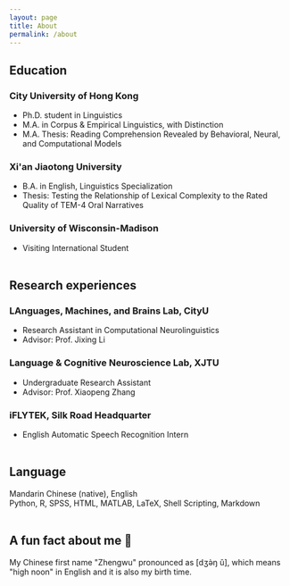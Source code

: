 ```yaml
---
layout: page
title: About
permalink: /about
---
```


## Education
### City University of Hong Kong
- Ph.D. student in Linguistics
- M.A. in Corpus & Empirical Linguistics, with Distinction
- M.A. Thesis: Reading Comprehension Revealed by Behavioral, Neural, and Computational Models

### Xi'an Jiaotong University
-  B.A. in English, Linguistics Specialization
-  Thesis: Testing the Relationship of Lexical Complexity to the Rated Quality of TEM-4 Oral Narratives

### University of Wisconsin-Madison
- Visiting International Student
<br><br>

## Research experiences
### LAnguages, Machines, and Brains Lab, CityU
-  Research Assistant in Computational Neurolinguistics
- Advisor: Prof. Jixing Li

### Language & Cognitive Neuroscience Lab, XJTU
-  Undergraduate Research Assistant
- Advisor: Prof. Xiaopeng Zhang

### iFLYTEK, Silk Road Headquarter
- English Automatic Speech Recognition Intern
<br><br>

## Language
Mandarin Chinese (native), English<br>
Python, R, SPSS, HTML, MATLAB, LaTeX, Shell Scripting, Markdown
<br><br>

## A fun fact about me 🥳
My Chinese first name "Zhengwu" pronounced as [dʒə̀ŋ ǔ], which means "high noon" in English and it is also my birth time.  
